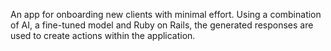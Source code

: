 
An app for onboarding new clients with minimal effort. Using a combination of AI, a fine-tuned model and Ruby on Rails, the generated responses are used to create actions within the application.

<!-- MARKDOWN LINKS & IMAGES -->

<!-- https://www.markdownguide.org/basic-syntax/#reference-style-links -->

[Ruby-lang.org]: https://img.shields.io/badge/Ruby-FF2D20?style=for-the-badge&logo=ruby&logoColor=white

[Ruby-url]: https://www.ruby-lang.org/

[Rubyonrails.org]: https://img.shields.io/badge/RubyOnRails-c53024?style=for-the-badge&logo=rubyonrails&logoColor=white

[Rails-url]: https://guides.rubyonrails.org/v6.1/

